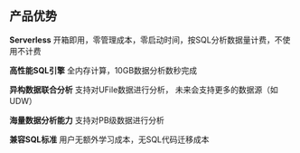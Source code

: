 

## 产品优势

**Serverless** 开箱即用，零管理成本，零启动时间，按SQL分析数据量计费，不使用不计费

**高性能SQL引擎** 全内存计算，10GB数据分析数秒完成

**异构数据联合分析** 支持对UFile数据进行分析， 未来会支持更多的数据源（如UDW）

**海量数据分析能力** 支持对PB级数据进行分析

**兼容SQL标准** 用户无额外学习成本，无SQL代码迁移成本
